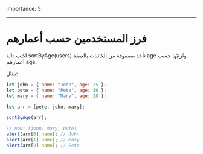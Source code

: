 importance: 5

---

# فرز المستخدمين حسب أعمارهم

اكتب دالة sortByAge(users)‎ تأخذ مصفوفة من الكائنات بالصفة age وتُرتبّها حسب أعمارهم age.

مثال:

```js no-beautify
let john = { name: "John", age: 25 };
let pete = { name: "Pete", age: 30 };
let mary = { name: "Mary", age: 28 };

let arr = [pete, john, mary];

sortByAge(arr);

// now: [john, mary, pete]
alert(arr[0].name); // John
alert(arr[1].name); // Mary
alert(arr[2].name); // Pete
```
